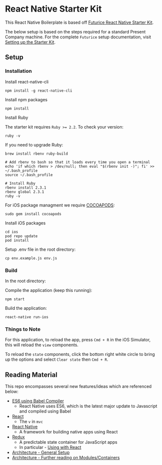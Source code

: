 
React Native Starter Kit
===

This React Native Boilerplate is based off [Futurice React Native Starter Kit](https://github.com/futurice/pepperoni-app-kit).

The below setup is based on the steps required for a standard Present Company machine. For the complete `Futurice` setup documentation, visit [Setting up the Starter Kit](https://github.com/presentcompany/pepperoni-app-kit/blob/master/docs/SETUP.md).

## Setup

### Installation

Install react-native-cli

```
npm install -g react-native-cli
```

Install npm packages

```
npm install
```

Install Ruby

The starter kit requires `Ruby >= 2.2`. To check your version:

```
ruby -v
```

If you need to upgrade Ruby:

```
brew install rbenv ruby-build

# Add rbenv to bash so that it loads every time you open a terminal
echo 'if which rbenv > /dev/null; then eval "$(rbenv init -)"; fi' >> ~/.bash_profile
source ~/.bash_profile

# Install Ruby
rbenv install 2.3.1
rbenv global 2.3.1
ruby -v
```

For iOS package managment we require [COCOAPODS](https://cocoapods.org/):

```
sudo gem install cocoapods
```

Install iOS packages

```
cd ios
pod repo update
pod install
```

Setup .env file in the root directory:

```
cp env.example.js env.js
```

### Build

In the root directory:

Compile the application (keep this running):

```
npm start
```

Build the application:

```
react-native run-ios
```

### Things to Note

For this application, to reload the app, press `Cmd + R` in the iOS Simulator, this will reload the `view` components.

To reload the `state` components, click the bottom right white circle to bring up the options and select `Clear state` then `Cmd + R`.

## Reading Material

This repo encompasses several new features/ideas which are referenced below:

* [ES6 using Babel Compiler](https://babeljs.io/docs/learn-es2015/)
  * React Native uses ES6, which is the latest major update to Javascript and compiled using Babel
* [React](https://facebook.github.io/react/docs/tutorial.html)
	* The `v` in `mvc`
* [React Native](https://facebook.github.io/react-native/docs/tutorial.html)
  * A framework for building native apps using React
* [Redux](http://redux.js.org/)
  * A predictable state container for JavaScript apps
  * In particular - [Using with React](http://redux.js.org/docs/basics/UsageWithReact.html)
* [Architecture - General Setup](https://github.com/futurice/pepperoni-app-kit/blob/master/docs/ARCHITECTURE.md)
* [Architecture - Further reading on Modules/Containers](https://medium.com/@dan_abramov/smart-and-dumb-components-7ca2f9a7c7d0#.jiyrz5bc1)
